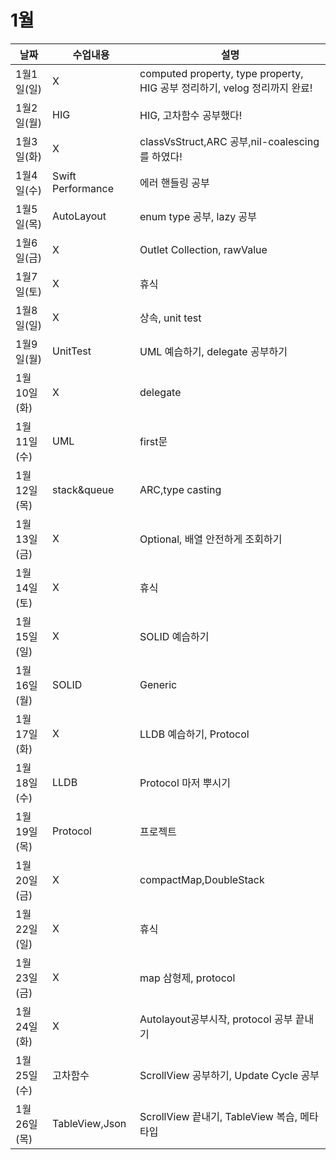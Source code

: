 # 1월

|날짜|수업내용|설명|
|------|---|---|
|1월1일(일)|X|computed property, type property, HIG 공부 정리하기, velog 정리까지 완료!|
|1월2일(월)|HIG|HIG, 고차함수 공부했다!|
|1월3일(화)|X|classVsStruct,ARC 공부,nil-coalescing를 하였다!|
|1월4일(수)|Swift Performance|에러 핸들링 공부|
|1월5일(목)|AutoLayout|enum type 공부, lazy 공부|
|1월6일(금)|X|Outlet Collection, rawValue|
|1월7일(토)|X|휴식|
|1월8일(일)|X|상속, unit test|
|1월9일(월)|UnitTest|UML 예습하기, delegate 공부하기|
|1월10일(화)|X|delegate|
|1월11일(수)|UML|first문|
|1월12일(목)|stack&queue|ARC,type casting|
|1월13일(금)|X|Optional, 배열 안전하게 조회하기|
|1월14일(토)|X|휴식|
|1월15일(일)|X|SOLID 예습하기|
|1월16일(월)|SOLID|Generic|
|1월17일(화)|X|LLDB 예습하기, Protocol|
|1월18일(수)|LLDB|Protocol 마저 뿌시기|
|1월19일(목)|Protocol|프로젝트|
|1월20일(금)|X|compactMap,DoubleStack|
|1월22일(일)|X|휴식|sdfs
|1월23일(금)|X|map 삼형제, protocol|
|1월24일(화)|X|Autolayout공부시작, protocol 공부 끝내기|
|1월25일(수)|고차함수|ScrollView 공부하기, Update Cycle 공부|
|1월26일(목)|TableView,Json|ScrollView 끝내기, TableView 복습, 메타타입|

